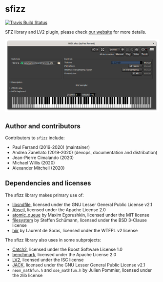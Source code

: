 # sfizz

[![Travis Build Status]](https://travis-ci.com/sfztools/sfizz)

SFZ library and LV2 plugin, please check [our website] for more details.

![Screenshot](screenshot.png)

## Author and contributors

Contributors to `sfizz` include:
- Paul Ferrand (2019-2020) (maintainer)
- Andrea Zanellato (2019-2020) (devops, documentation and distribution)
- Jean-Pierre Cimalando (2020)
- Michael Willis (2020)
- Alexander Mitchell (2020)

## Dependencies and licenses

The sfizz library makes primary use of:
- [libsndfile], licensed under the GNU Lesser General Public License v2.1
- [Abseil], licensed under the Apache License 2.0
- [atomic_queue] by Maxim Egorushkin, licensed under the MIT license
- [filesystem] by Steffen Schümann, licensed under the BSD 3-Clause license
- [hiir] by Laurent de Soras, licensed under the WTFPL v2 license

The sfizz library also uses in some subprojects:
- [Catch2], licensed under the Boost Software License 1.0
- [benchmark], licensed under the Apache License 2.0
- [LV2], licensed under the ISC license
- [JACK], licensed under the GNU Lesser General Public License v2.1
- `neon_mathfun.h` and `sse_mathfun.h` by Julien Pommier,
  licensed under the zlib license

[Abseil]:       https://github.com/abseil/abseil-cpp
[atomic_queue]: https://github.com/max0x7ba/atomic_queue
[benchmark]:    https://github.com/google/benchmark
[Catch2]:       https://github.com/catchorg/Catch2
[filesystem]:   https://github.com/gulrak/filesystem
[hiir]:         http://ldesoras.free.fr/prod.html#src_hiir
[JACK]:         https://github.com/jackaudio/jack2
[libsndfile]:   https://github.com/erikd/libsndfile/
[LV2]:          https://lv2plug.in/
[our website]:  https://sfz.tools/sfizz
[Travis Build Status]: https://img.shields.io/travis/com/sfztools/sfizz.svg?label=Linux&style=popout&logo=travis
